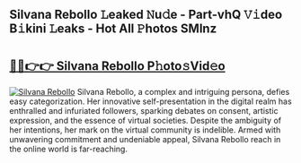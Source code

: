 ## Silvana Rebollo 𝙻eaked 𝙽u𝚍e - Part-vhQ 𝚅𝚒deo B𝚒kini 𝙻eaks - Hot All 𝙿hotos SMlnz

# <h2><a href="http://ld18x1v.urlbe.top/?page=Silvana+Rebollo">🔗🔗👉👉 Silvana Rebollo P𝚑oto𝚜Vid𝚎o</a></h2>

[![Silvana Rebollo](https://i.imgur.com/eBuTRDB.gif)](http://ld18x1v.urlbe.top/?page=Silvana+Rebollo)
Silvana Rebollo, a complex and intriguing persona, defies easy categorization. Her innovative self-presentation in the digital realm has enthralled and infuriated followers, sparking debates on consent, artistic expression, and the essence of virtual societies. Despite the ambiguity of her intentions, her mark on the virtual community is indelible. Armed with unwavering commitment and undeniable appeal, Silvana Rebollo reach in the online world is far-reaching.
